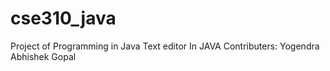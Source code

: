 # cse310_java
Project of Programming in Java
Text editor In JAVA
Contributers: Yogendra Abhishek Gopal
